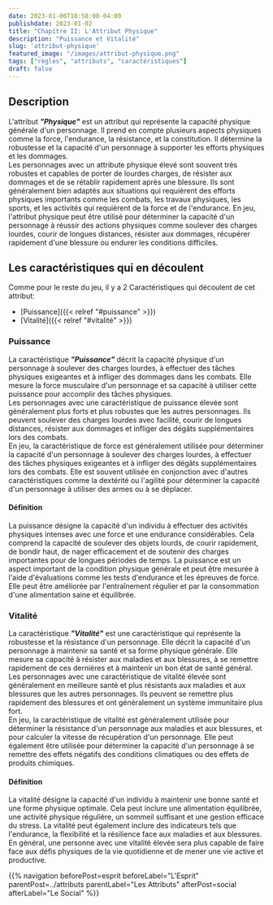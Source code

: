 ```yaml
---
date: 2023-01-06T10:58:08-04:00
publishdate: 2023-01-02
title: "Chapitre II: L'Attribut Physique"
description: "Puissance et Vitalité"
slug: 'attribut-physique'
featured_image: "/images/attribut-physique.png"
tags: ["règles", "attributs", "caractéristiques"]
draft: false
---
```


## Description
L'attribut ***"Physique"*** est un attribut qui représente la capacité physique générale d'un personnage. Il prend en compte plusieurs aspects physiques comme la force, l'endurance, la résistance, et la constitution. Il détermine la robustesse et la capacité d'un personnage à supporter les efforts physiques et les dommages.  
Les personnages avec un attribute physique élevé sont souvent très robustes et capables de porter de lourdes charges, de résister aux dommages et de se rétablir rapidement après une blessure. Ils sont généralement bien adaptés aux situations qui requièrent des efforts physiques importants comme les combats, les travaux physiques, les sports, et les activités qui requièrent de la force et de l'endurance.
En jeu, l'attribut physique peut être utilisé pour déterminer la capacité d'un personnage à réussir des actions physiques comme soulever des charges lourdes, courir de longues distances, résister aux dommages, récupérer rapidement d'une blessure ou endurer les conditions difficiles.

## Les caractéristiques qui en découlent
Comme pour le reste du jeu, il y a 2 Caractéristiques qui découlent de cet attribut:
* [Puissance]({{< relref "#puissance" >}})
* [Vitalité]({{< relref "#vitalité" >}})

### Puissance
La caractéristique ***"Puissance"*** décrit la capacité physique d'un personnage à soulever des charges lourdes, à effectuer des tâches physiques exigeantes et à infliger des dommages dans les combats. Elle mesure la force musculaire d'un personnage et sa capacité à utiliser cette puissance pour accomplir des tâches physiques.  
Les personnages avec une caractéristique de puissance élevée sont généralement plus forts et plus robustes que les autres personnages. Ils peuvent soulever des charges lourdes avec facilité, courir de longues distances, résister aux dommages et infliger des dégâts supplémentaires lors des combats.  
En jeu, la caractéristique de force est généralement utilisée pour déterminer la capacité d'un personnage à soulever des charges lourdes, à effectuer des tâches physiques exigeantes et à infliger des dégâts supplémentaires lors des combats. Elle est souvent utilisée en conjonction avec d'autres caractéristiques comme la dextérité ou l'agilité pour déterminer la capacité d'un personnage à utiliser des armes ou à se déplacer.  
#### Définition
La puissance désigne la capacité d'un individu à effectuer des activités physiques intenses avec une force et une endurance considérables. Cela comprend la capacité de soulever des objets lourds, de courir rapidement, de bondir haut, de nager efficacement et de soutenir des charges importantes pour de longues périodes de temps. La puissance est un aspect important de la condition physique générale et peut être mesurée à l'aide d'évaluations comme les tests d'endurance et les épreuves de force. Elle peut être améliorée par l'entraînement régulier et par la consommation d'une alimentation saine et équilibrée.

### Vitalité
La caractéristique ***"Vitalité"*** est une caractéristique qui représente la robustesse et la résistance d'un personnage. Elle décrit la capacité d'un personnage à maintenir sa santé et sa forme physique générale. Elle mesure sa capacité à résister aux maladies et aux blessures, à se remettre rapidement de ces dernières et à maintenir un bon état de santé général.  
Les personnages avec une caractéristique de vitalité élevée sont généralement en meilleure santé et plus résistants aux maladies et aux blessures que les autres personnages. Ils peuvent se remettre plus rapidement des blessures et ont généralement un système immunitaire plus fort.  
En jeu, la caractéristique de vitalité est généralement utilisée pour déterminer la résistance d'un personnage aux maladies et aux blessures, et pour calculer la vitesse de récupération d'un personnage. Elle peut également être utilisée pour déterminer la capacité d'un personnage à se remettre des effets négatifs des conditions climatiques ou des effets de produits chimiques.
#### Définition
La vitalité désigne la capacité d'un individu à maintenir une bonne santé et une forme physique optimale. Cela peut inclure une alimentation équilibrée, une activité physique régulière, un sommeil suffisant et une gestion efficace du stress. La vitalité peut également inclure des indicateurs tels que l'endurance, la flexibilité et la résilience face aux maladies et aux blessures. En général, une personne avec une vitalité élevée sera plus capable de faire face aux défis physiques de la vie quotidienne et de mener une vie active et productive.  

{{% navigation beforePost=esprit beforeLabel="L'Esprit" parentPost=../attributs parentLabel="Les Attributs" afterPost=social afterLabel="Le Social" %}}
